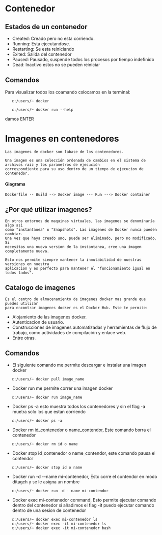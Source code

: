 # Contenedor

## Estados de un contenedor
 - Created: Creado pero no esta corriendo.
 - Running: Esta ejecutandose.
 - Restarting: Se esta reiniciando
 - Exited: Salida del contenedor
 - Paused: Pausado, suspende todos los procesos por tiempo indefinido
 - Dead: Inactivo estos no se pueden reiniciar

## Comandos
Para visualizar todos los coamando colocamos en la terminal: 
~~~
   c:/users/~ docker  
~~~
~~~
   c:/users/~ docker run --help
~~~
damos ENTER

# Imagenes en contenedores
    Las imagenes de docker son labase de los contenedores.

    Una imagen es una colección ordenada de cambios en el sistema de archivos raiz y los parametros de ejecución
    correspondiente para su uso dentro de un tiempo de ejecucion de contenedor.

#### Giagrama
    Dockerfile -- Build --> Docker image --- Run ---> Docker container


## ¿Por qué utilizar imagenes?
    En otros entornos de maquinas virtuales, las imagenes se denominaría algo asi
    como "instantanea" o "Snapshots". Las imagenes de Docker nunca pueden cambiar. 
    Una vez que haya creado uno, puede ser eliminado, pero no modificado. Si 
    necesitas una nueva version de la instantanea, cree una imagen completamente nueva.

    Esto nos permite siempre mantener la inmutabilidad de nuestras versiones en nuestra
    aplicacion y es perfecto para mantener el "funcionamiento igual en todos lados". 

## Catalogo de imagenes

    Es el centro de almacenamiento de imagenes docker mas grande que puedes utilizar
    para encontrar imagenes docker es el Docker Hub. Este te permite:

  - Alojamiento de las imagenes docker.
  - Autenticacion de usuario.
  - Construcciones de imagenes automatizadas y herramientas de flujo de trabajo,
    como actividades de compilación y enlace web.
  - Entre otras.


## Comandos
- El siguiente comando me permite descargar e instalar una imagen docker 
~~~
   c:/users/~ docker pull image_name 
~~~

- Docker run me permite correr una imagen docker
~~~
   c:/users/~ docker run image_name 
~~~

- Docker ps -a esto muestra todos los contenedores y sin el flag -a muetra solo los que estan corriendo
~~~
   c:/users/~ docker ps -a 
~~~

- Docker rm id_contenedor o name_contendor, Este comando borra el contenedor
~~~
   c:/users/~ docker rm id o name
~~~

- Docker stop id_contenedor o name_contendor, este comando pausa el contendor
~~~
   c:/users/~ docker stop id o name
~~~

- Docker run -d --name mi-contenedor, Esto corre el contendor en modo ditagch y se le asigna un nombre
~~~
   c:/users/~ docker run -d --name mi-contendor
~~~

- Docker exec mi-contenedor command, Esto permite ejecutar comando dentro del contenedor si añadimos el flag -it
puedo ejecutar comando dentro de una sesion de contenedor
~~~
   c:/users/~ docker exec mi-contenedor ls
   c:/users/~ docker exec -it mi-contenedor ls
   c:/users/~ docker exec -it mi-contenedor bash
~~~
